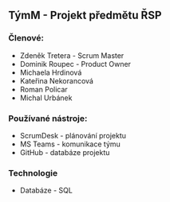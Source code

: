 ## TýmM - Projekt předmětu ŘSP

### Členové:
* Zdeněk Tretera - Scrum Master
* Dominik Roupec - Product Owner
* Michaela Hrdinová
* Kateřina Nekorancová
* Roman Policar
* Michal Urbánek

### Používané nástroje:
* ScrumDesk - plánování projektu
* MS Teams - komunikace týmu
* GitHub - databáze projektu

### Technologie
* Databáze - SQL
